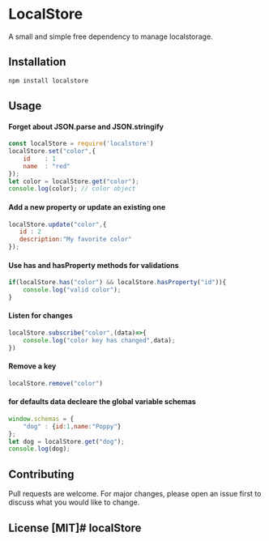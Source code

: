 # LocalStore
A small and simple free dependency to manage localstorage.
## Installation
```bash
npm install localstore
```

## Usage
#### Forget about JSON.parse and JSON.stringify
```javascript
const localStore = require('localstore')
localStore.set("color",{
    id    : 1
    name  : "red" 
});
let color = localStore.get("color"); 
console.log(color); // color object
```
#### Add a new property or update an existing one
```javascript
localStore.update("color",{
   id : 2
   description:"My favorite color"
});
```
#### Use has and hasProperty methods for validations
```javascript
if(localStore.has("color") && localStore.hasProperty("id")){
    console.log("valid color");
}
```
#### Listen for changes
```javascript
localStore.subscribe("color",(data)=>{
    console.log("color key has changed",data);
})
```

#### Remove a key
```javascript
localStore.remove("color")
```
#### for defaults data decleare the global variable schemas
```javascript
window.schemas = {
    "dog" : {id:1,name:"Poppy"}
};
let dog = localStore.get("dog");
console.log(dog);
```
## Contributing
Pull requests are welcome. For major changes, please open an issue first to discuss what you would like to change.

## License [MIT]#   l o c a l S t o r e  
 